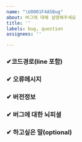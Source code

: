 ```yaml
---
name: "\U0001F4A5Bug"
about: 버그에 대해 설명해주세요
title: ''
labels: bug, question
assignees: ''

---
```


### ✔코드경로(line 포함)



### ✔ 오류메시지



### ✔ 버전정보



### ✔ 버그에 대한 뇌피셜




### ✔  하고싶은 말(optional)
